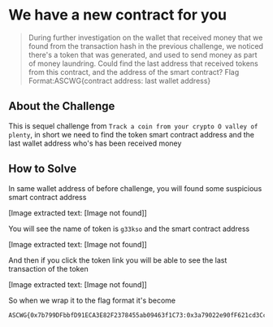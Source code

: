 # We have a new contract for you

> During further investigation on the wallet that received money that we found from the transaction hash in the previous challenge, we noticed there's a token that was generated, and used to send money as part of money laundring. Could find the last address that received tokens from this contract, and the address of the smart contract?
Flag Format:ASCWG{contract address: last wallet address}

## About the Challenge

This is sequel challenge from `Track a coin from your crypto O valley of plenty`, in short we need to find the token smart contract address and the last wallet address who's has been received money

## How to Solve

In same wallet address of before challenge, you will found some suspicious smart contract address


[Image extracted text: [Image not found]]


You will see the name of token is `g33kso` and the smart contract address


[Image extracted text: [Image not found]]


And then if you click the token link you will be able to see the last transaction of the token


[Image extracted text: [Image not found]]


So when we wrap it to the flag format it's become

```
ASCWG{0x7b799DFbbfD91ECA3E82F2378455ab09463f1C73:0x3a79022e90fF621cd3Cc54FE95873E1A50722B97}
```
